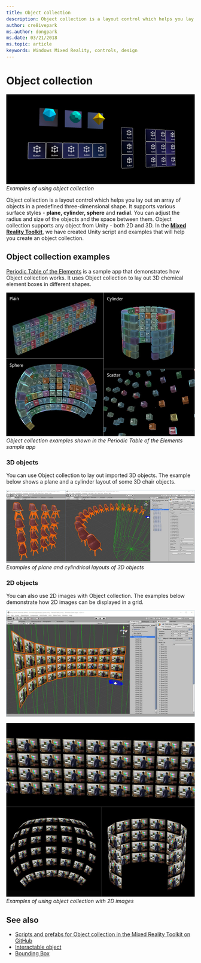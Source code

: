 ```yaml
---
title: Object collection
description: Object collection is a layout control which helps you lay out an array of objects in a predefined three-dimensional shape.
author: cre8ivepark
ms.author: dongpark
ms.date: 03/21/2018
ms.topic: article
keywords: Windows Mixed Reality, controls, design
---
```


# Object collection

![Object collection used in the Periodic Table of the Elements app](images/640px-objectcollection-hero-640px.jpg)<br>
*Examples of using object collection*


Object collection is a layout control which helps you lay out an array of objects in a predefined three-dimensional shape. It supports various surface styles - **plane, cylinder, sphere** and **radial**. You can adjust the radius and size of the objects and the space between them. Object collection supports any object from Unity - both 2D and 3D. In the **[Mixed Reality Toolkit](https://microsoft.github.io/MixedRealityToolkit-Unity/Documentation/README_ObjectCollection.html)**, we have created Unity script and examples that will help you create an object collection.


## Object collection examples

[Periodic Table of the Elements](periodic-table-of-the-elements.md) is a sample app that demonstrates how Object collection works. It uses Object collection to lay out 3D chemical element boxes in different shapes.

![Object collection examples shown in the Periodic Table of the Elements app](images/periodictable-collections-1000px.jpg)<br>
*Object collection examples shown in the Periodic Table of the Elements sample app*

### 3D objects

You can use Object collection to lay out imported 3D objects. The example below shows a plane and a cylinder layout of some 3D chair objects.

![Examples of plane and cylindrical layouts of 3D objects](images/objectcollection-3dobjects-1000px.jpg)<br>
*Examples of plane and cylindrical layouts of 3D objects*

### 2D objects

You can also use 2D images with Object collection. The examples below demonstrate how 2D images can be displayed in a grid.

![An example of 2D images with Object collection](images/940px-layout-3dobjects-3.jpg)

![An example of 2D images with Object collection](images/940px-layout-2dimages.jpg)<br>
*Examples of using object collection with 2D images*

## See also
* [Scripts and prefabs for Object collection in the Mixed Reality Toolkit on GitHub](https://github.com/microsoft/MixedRealityToolkit-Unity/blob/mrtk_release/Documentation/README_ObjectCollection.md)
* [Interactable object](interactable-object.md)
* [Bounding Box](app-bar-and-bounding-box.md)
